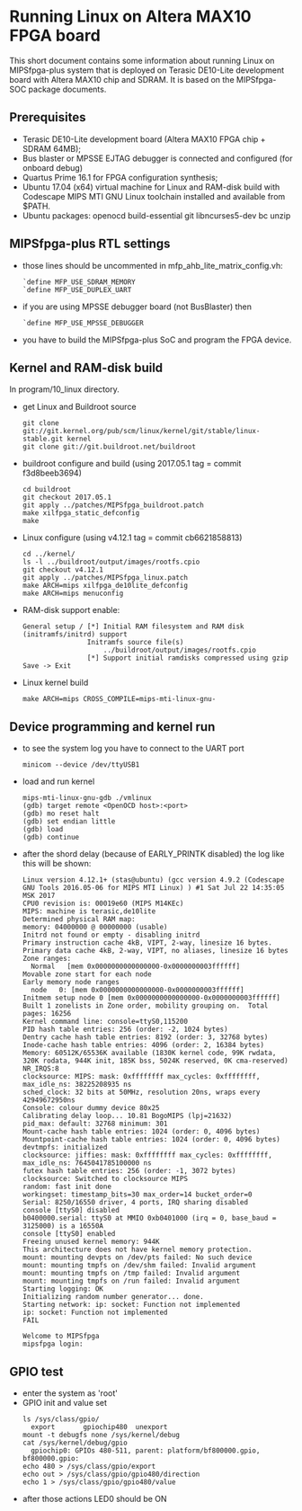 # Running Linux on Altera MAX10 FPGA board

This short document contains some information about running Linux on MIPSfpga-plus system that is deployed on Terasic DE10-Lite development board with Altera MAX10 chip and SDRAM. It is based on the MIPSfpga-SOC package documents.

## Prerequisites
  - Terasic DE10-Lite development board (Altera MAX10 FPGA chip + SDRAM 64MB);
  - Bus blaster or MPSSE EJTAG debugger is connected and configured (for onboard debug)
  - Quartus Prime 16.1 for FPGA configuration synthesis;
  - Ubuntu 17.04 (x64) virtual machine for Linux and RAM-disk build with 
    Codescape MIPS MTI GNU Linux toolchain installed and available from $PATH.
  - Ubuntu packages: openocd build-essential git libncurses5-dev bc unzip

## MIPSfpga-plus RTL settings
  - those lines should be uncommented in mfp_ahb_lite_matrix_config.vh:
    ```
    `define MFP_USE_SDRAM_MEMORY
    `define MFP_USE_DUPLEX_UART
    ```
  - if you are using MPSSE debugger board (not BusBlaster) then 
    ```
    `define MFP_USE_MPSSE_DEBUGGER
    ```
  - you have to build the MIPSfpga-plus SoC and program the FPGA device.

## Kernel and RAM-disk build
In program/10_linux directory.
  - get Linux and Buildroot source
    ```
    git clone git://git.kernel.org/pub/scm/linux/kernel/git/stable/linux-stable.git kernel
    git clone git://git.buildroot.net/buildroot
    ```
  - buildroot configure and build (using 2017.05.1 tag = commit f3d8beeb3694)
    ```
    cd buildroot
    git checkout 2017.05.1
    git apply ../patches/MIPSfpga_buildroot.patch
    make xilfpga_static_defconfig
    make
    ```
  - Linux configure (using v4.12.1 tag = commit cb6621858813)
    ```
    cd ../kernel/
    ls -l ../buildroot/output/images/rootfs.cpio
    git checkout v4.12.1
    git apply ../patches/MIPSfpga_linux.patch
    make ARCH=mips xilfpga_de10lite_defconfig
    make ARCH=mips menuconfig
    ```
  - RAM-disk support enable:
    ```
    General setup / [*] Initial RAM filesystem and RAM disk (initramfs/initrd) support
                    Initramfs source file(s)
                        ../buildroot/output/images/rootfs.cpio
                    [*] Support initial ramdisks compressed using gzip
    Save -> Exit
    ```
  - Linux kernel build
    ```
    make ARCH=mips CROSS_COMPILE=mips-mti-linux-gnu-
    ```
## Device programming and kernel run
  - to see the system log you have to connect to the UART port
    ```
    minicom --device /dev/ttyUSB1
    ```
  - load and run kernel
    ```
    mips-mti-linux-gnu-gdb ./vmlinux
    (gdb) target remote <OpenOCD host>:<port>
    (gdb) mo reset halt
    (gdb) set endian little
    (gdb) load
    (gdb) continue
    ```
  - after the shord delay (because of EARLY_PRINTK disabled) the log like this will be shown:
    ```
    Linux version 4.12.1+ (stas@ubuntu) (gcc version 4.9.2 (Codescape GNU Tools 2016.05-06 for MIPS MTI Linux) ) #1 Sat Jul 22 14:35:05 MSK 2017
    CPU0 revision is: 00019e60 (MIPS M14KEc)
    MIPS: machine is terasic,de10lite
    Determined physical RAM map:
    memory: 04000000 @ 00000000 (usable)
    Initrd not found or empty - disabling initrd
    Primary instruction cache 4kB, VIPT, 2-way, linesize 16 bytes.
    Primary data cache 4kB, 2-way, VIPT, no aliases, linesize 16 bytes
    Zone ranges:
      Normal   [mem 0x0000000000000000-0x0000000003ffffff]
    Movable zone start for each node
    Early memory node ranges
      node   0: [mem 0x0000000000000000-0x0000000003ffffff]
    Initmem setup node 0 [mem 0x0000000000000000-0x0000000003ffffff]
    Built 1 zonelists in Zone order, mobility grouping on.  Total pages: 16256
    Kernel command line: console=ttyS0,115200
    PID hash table entries: 256 (order: -2, 1024 bytes)
    Dentry cache hash table entries: 8192 (order: 3, 32768 bytes)
    Inode-cache hash table entries: 4096 (order: 2, 16384 bytes)
    Memory: 60512K/65536K available (1830K kernel code, 99K rwdata, 320K rodata, 944K init, 185K bss, 5024K reserved, 0K cma-reserved)
    NR_IRQS:8
    clocksource: MIPS: mask: 0xffffffff max_cycles: 0xffffffff, max_idle_ns: 38225208935 ns
    sched_clock: 32 bits at 50MHz, resolution 20ns, wraps every 42949672950ns
    Console: colour dummy device 80x25
    Calibrating delay loop... 10.81 BogoMIPS (lpj=21632)
    pid_max: default: 32768 minimum: 301
    Mount-cache hash table entries: 1024 (order: 0, 4096 bytes)
    Mountpoint-cache hash table entries: 1024 (order: 0, 4096 bytes)
    devtmpfs: initialized
    clocksource: jiffies: mask: 0xffffffff max_cycles: 0xffffffff, max_idle_ns: 7645041785100000 ns
    futex hash table entries: 256 (order: -1, 3072 bytes)
    clocksource: Switched to clocksource MIPS
    random: fast init done
    workingset: timestamp_bits=30 max_order=14 bucket_order=0
    Serial: 8250/16550 driver, 4 ports, IRQ sharing disabled
    console [ttyS0] disabled
    b0400000.serial: ttyS0 at MMIO 0xb0401000 (irq = 0, base_baud = 3125000) is a 16550A
    console [ttyS0] enabled
    Freeing unused kernel memory: 944K
    This architecture does not have kernel memory protection.
    mount: mounting devpts on /dev/pts failed: No such device
    mount: mounting tmpfs on /dev/shm failed: Invalid argument
    mount: mounting tmpfs on /tmp failed: Invalid argument
    mount: mounting tmpfs on /run failed: Invalid argument
    Starting logging: OK
    Initializing random number generator... done.
    Starting network: ip: socket: Function not implemented
    ip: socket: Function not implemented
    FAIL

    Welcome to MIPSfpga
    mipsfpga login:
    ```
## GPIO test
  - enter the system as 'root'
  - GPIO init and value set
    ```
    ls /sys/class/gpio/
      export       gpiochip480  unexport
    mount -t debugfs none /sys/kernel/debug
    cat /sys/kernel/debug/gpio
      gpiochip0: GPIOs 480-511, parent: platform/bf800000.gpio, bf800000.gpio:
    echo 480 > /sys/class/gpio/export
    echo out > /sys/class/gpio/gpio480/direction
    echo 1 > /sys/class/gpio/gpio480/value
    ```
  - after those actions LED0 should be ON
